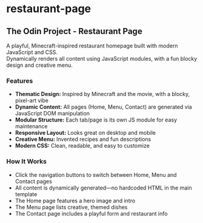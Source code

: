 # restaurant-page

## The Odin Project - Restaurant Page

A playful, Minecraft-inspired restaurant homepage built with modern JavaScript and CSS.  
Dynamically renders all content using JavaScript modules, with a fun blocky design and creative menu.

### Features

- **Thematic Design:** Inspired by Minecraft and the movie, with a blocky, pixel-art vibe
- **Dynamic Content:** All pages (Home, Menu, Contact) are generated via JavaScript DOM manipulation
- **Modular Structure:** Each tab/page is its own JS module for easy maintenance
- **Responsive Layout:** Looks great on desktop and mobile
- **Creative Menu:** Invented recipes and fun descriptions
- **Modern CSS:** Clean, readable, and easy to customize

### How It Works

- Click the navigation buttons to switch between Home, Menu and Contact pages
- All content is dynamically generated—no hardcoded HTML in the main template
- The Home page features a hero image and intro
- The Menu page lists creative, themed dishes
- The Contact page includes a playful form and restaurant info